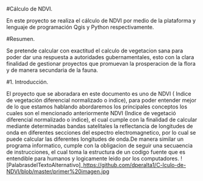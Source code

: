 #Cálculo de NDVI.

En este proyecto se realiza el cálculo de NDVI por medio de la plataforma y lenguaje de programación Qgis y Python respectivamente.

#Resumen.

Se pretende calcular con exactitud el calculo de vegetacion sana para poder dar una respuesta a autoridades gubernamentales, esto con la clara finalidad de gestionar proyectos que promuevan la prosperacion de la flora y de manera secundaria de la fauna.

#1. Introducción.

El proyecto que se aboradara en este documento  es uno de NDVI ( Indice de vegetación diferencial normalizado o indice), para poder entender mejor de lo que estamos hablando abordaremos los principales conceptos los cuales son el mencionado anteriormente NDVI (Indice de vegetació diferencial normalizado o indice), el cual cumple con la finalidad de calcular mediante determinadas bandas satelitales la reflectancia de longitudes de onda en diferentes secciones del espectro electromagnetico, por lo cual se puede calcular las diferentes longitudes de onda.De manera similar un programa informatico, cumple con la obligacion de seguir una secuaencia de instrucciones, el cual toma la estructura de un codigo fuente que es entendible para humanos y logicamente leido por los computadores. 
![PalabrasdelTextoAlternativo]_https://github.com/dperalta1/C-lculo-de-NDVI/blob/master/primer%20imagen.jpg

